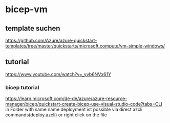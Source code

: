 # bicep-vm

## template suchen
https://github.com/Azure/azure-quickstart-templates/tree/master/quickstarts/microsoft.compute/vm-simple-windows/

## tutorial
https://www.youtube.com/watch?v=_yvb6NVx61Y

### bicep tutorial
https://learn.microsoft.com/de-de/azure/azure-resource-manager/bicep/quickstart-create-bicep-use-visual-studio-code?tabs=CLI
in Folder with same name
deployment ist possible via direct azcli commands(deploy.azcli) or right click on the file